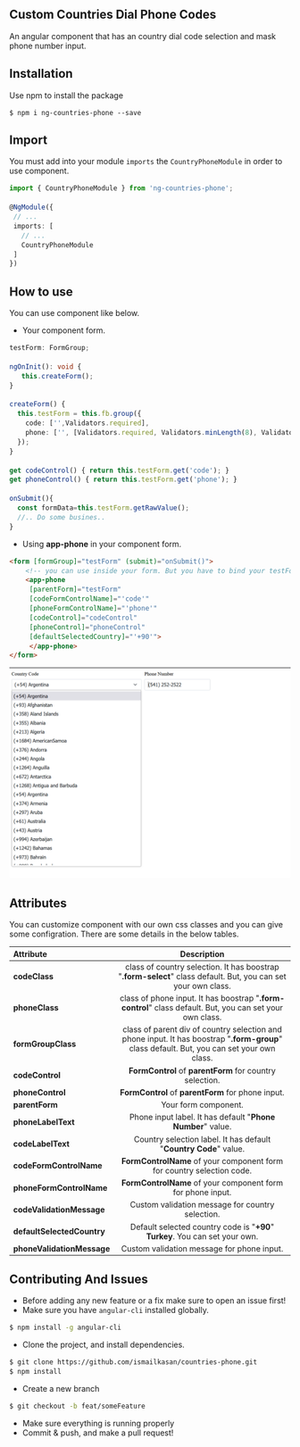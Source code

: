 
## Custom Countries Dial Phone Codes

An angular component that has an country dial code selection and mask phone number input.

## Installation

Use npm to install the package

  ```terminal
  $ npm i ng-countries-phone --save 
  ```

## Import

You must add into your module `imports` the `CountryPhoneModule` in order to use component.

  ```typescript
import { CountryPhoneModule } from 'ng-countries-phone';
  
  @NgModule({
   // ...
   imports: [
     // ...
     CountryPhoneModule
   ]
  })
  ```

## How to use
You can use component like below. 

* Your component form.

```ts
testForm: FormGroup;

ngOnInit(): void {
   this.createForm();
}

createForm() {
  this.testForm = this.fb.group({
    code: ['',Validators.required],
    phone: ['', [Validators.required, Validators.minLength(8), Validators.maxLength(40)]],
  });
}

get codeControl() { return this.testForm.get('code'); }
get phoneControl() { return this.testForm.get('phone'); }

onSubmit(){
  const formData=this.testForm.getRawValue();
  //.. Do some busines..
}
```
* Using **app-phone** in your component form.
```html
<form [formGroup]="testForm" (submit)="onSubmit()">
    <!-- you can use inside your form. But you have to bind your testForm with parentForm attribute-->
    <app-phone
     [parentForm]="testForm" 
     [codeFormControlName]="'code'" 
     [phoneFormControlName]="'phone'"
     [codeControl]="codeControl"
     [phoneControl]="phoneControl"
     [defaultSelectedCountry]="'+90'">
     </app-phone>
</form>
```
![alt text](https://github.com/ismailkasan/countries-phone/blob/master/projects/ng-countries-phone/assets/countries-phone.png?raw=true)
## Attributes

You can customize component with our own css classes and you can give some configration. There are some details in the below tables.

| Attribute                  |    Description   |
| :---                       |    :----:        |
| **codeClass**              | class of country selection. It has boostrap "**.form-select**" class default. But, you can set your own class.|
| **phoneClass**             | class of phone input. It has boostrap "**.form-control**" class default. But, you can set your own class.|
| **formGroupClass**         | class of parent div of country selection and phone input. It has boostrap "**.form-group**" class default. But, you can set your own class.|
| **codeControl**            | **FormControl** of **parentForm** for country selection.|
| **phoneControl**           | **FormControl** of **parentForm** for phone input.|
| **parentForm**             | Your form component.|
| **phoneLabelText**         | Phone input label. It has default "**Phone Number**" value.|
| **codeLabelText**          | Country selection label. It has default "**Country Code**" value.|
| **codeFormControlName**    | **FormControlName** of your component form for country selection code.|
| **phoneFormControlName**   | **FormControlName** of your component form for phone input.|
| **codeValidationMessage**  | Custom validation message for country selection.|
| **defaultSelectedCountry** | Default selected country code is "**+90**" **Turkey**. You can set your own.|
| **phoneValidationMessage** | Custom validation message for phone input.|

## Contributing And Issues

* Before adding any new feature or a fix make sure to open an issue first!
* Make sure you have `angular-cli` installed globally.

```bash
$ npm install -g angular-cli
```

* Clone the project, and install dependencies.

```bash
$ git clone https://github.com/ismailkasan/countries-phone.git
$ npm install
```

* Create a new branch

```bash
$ git checkout -b feat/someFeature
```

 * Make sure everything is running properly
 * Commit & push, and make a pull request!
